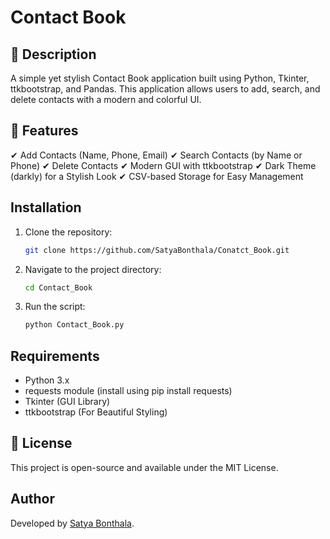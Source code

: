 # Contact Book 

## 📌 Description
A simple yet stylish Contact Book application built using Python, Tkinter, ttkbootstrap, and Pandas. This application allows users to add, search, and delete contacts with a modern and colorful UI.

## 🚀 Features
✔ Add Contacts (Name, Phone, Email)
✔ Search Contacts (by Name or Phone)
✔ Delete Contacts
✔ Modern GUI with ttkbootstrap
✔ Dark Theme (darkly) for a Stylish Look
✔ CSV-based Storage for Easy Management

## Installation  

1. Clone the repository:  
   ```bash  
   git clone https://github.com/SatyaBonthala/Conatct_Book.git  
   ```  
2. Navigate to the project directory:  
   ```bash  
   cd Contact_Book  
   ```  
3. Run the script:  
   ```bash  
   python Contact_Book.py  
   ```  


## Requirements  

- Python 3.x  
- requests module (install using pip install requests)
- Tkinter (GUI Library)
- ttkbootstrap (For Beautiful Styling)


## 📜 License
This project is open-source and available under the MIT License.

## Author  

Developed by [Satya Bonthala](https://github.com/SatyaBonthala).  

